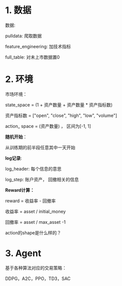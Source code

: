 # 1. 数据

数据:

pulldata: 爬取数据

feature_engineering: 加技术指标

full_table: 对未上市数据置0

# 2. 环境

市场环境：

state_space = (1 + 资产数量 + 资产数量 * 资产指标数)

资产指标数 = ["open", "close", "high", "low", "volume"]

action_ space = (资产数量)  ， 区间为[-1, 1]

**随机开始**：

从训练期的前半段任意其中一天开始

**log记录**:

log_header: 每个信息的意思

log_step: 账户资产， 回撤相关的信息

**Reward计算：**

reward = 收益率 - 回撤率

收益率 = asset / initial_money

回撤率 = asset / max_asset -1

action的shape是什么样的？

# 3. Agent

基于各种算法对应的交易策略：

DDPG，A2C，PPO，TD3，SAC
